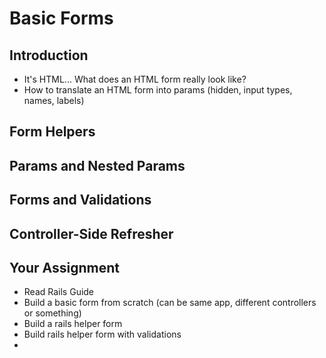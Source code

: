 # Basic Forms

## Introduction

* It's HTML... What does an HTML form really look like?
* How to translate an HTML form into params (hidden, input types, names, labels)

## Form Helpers

## Params and Nested Params

## Forms and Validations

## Controller-Side Refresher

## Your Assignment

* Read Rails Guide
* Build a basic form from scratch (can be same app, different controllers or something)
* Build a rails helper form
* Build rails helper form with validations
* 